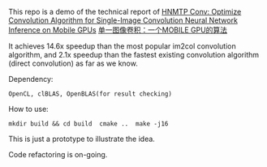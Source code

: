 This repo is a demo of the technical report of
	[HNMTP Conv: Optimize Convolution Algorithm for Single-Image Convolution Neural Network Inference on Mobile GPUs](https://arxiv.org/abs/1909.02765)
	[单一图像卷积：一个MOBILE GPU的算法](https://app.gitbook.com/@jizhuoran/s/mali-gpu/fan-wai-de-fan-wai/dan-yi-tu-xiang-juan-ji-yi-ge-mobile-gpu-de-suan-fa)

It achieves 14.6x speedup than the most popular im2col convolution algorithm, and 2.1x speedup than the fastest existing convolution algorithm (direct convolution) as far as we know.


Dependency: 

``
OpenCL, clBLAS, OpenBLAS(for result checking) 
``


How to use:

``
	mkdir build && cd build 
	cmake .. 
	make -j16  
``

This is just a prototype to illustrate the idea.

Code refactoring is on-going.